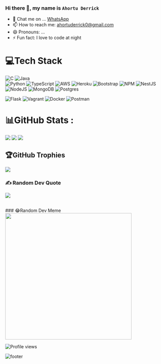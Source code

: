 ### Hi there 👋, my name is `Ahortu Derrick`

<!--
**Ahortu90/Ahortu90** is a ✨ _special_ ✨ repository because its `README.md` (this file) appears on your GitHub profile.

Here are some ideas to get you started:
-->

- 💬 Chat me on ... [WhatsApp]( https://wa.me/+233558039093)
- 📫 How to reach me: [ahortuderrick0@gmail.com](mailto:ahortuderrick0@gmail.com)
- 😄 Pronouns: ...
- ⚡ Fun fact: I love to code at night


# 💻Tech Stack

![C](https://img.shields.io/badge/c-%2300599C.svg?style=for-the-badge&logo=c&logoColor=white) 
![Java](https://img.shields.io/badge/java-%23ED8B00.svg?style=for-the-badge&logo=java&logoColor=white)  
![Python](https://img.shields.io/badge/python-3670A0?style=for-the-badge&logo=python&logoColor=ffdd54)
![TypeScript](https://img.shields.io/badge/typescript-%23007ACC.svg?style=for-the-badge&logo=typescript&logoColor=white)
![AWS](https://img.shields.io/badge/AWS-%23FF9900.svg?style=for-the-badge&logo=amazon-aws&logoColor=white) 
![Heroku](https://img.shields.io/badge/heroku-%23430098.svg?style=for-the-badge&logo=heroku&logoColor=white)
![Bootstrap](https://img.shields.io/badge/bootstrap-%23563D7C.svg?style=for-the-badge&logo=bootstrap&logoColor=white) 
![NPM](https://img.shields.io/badge/NPM-%23000000.svg?style=for-the-badge&logo=npm&logoColor=white) 
![NestJS](https://img.shields.io/badge/nestjs-%23E0234E.svg?style=for-the-badge&logo=nestjs&logoColor=white) 
![NodeJS](https://img.shields.io/badge/node.js-6DA55F?style=for-the-badge&logo=node.js&logoColor=white)
![MongoDB](https://img.shields.io/badge/MongoDB-%234ea94b.svg?style=for-the-badge&logo=mongodb&logoColor=white)
![Postgres](https://img.shields.io/badge/postgres-%23316192.svg?style=for-the-badge&logo=postgresql&logoColor=white)

![Flask](https://img.shields.io/badge/flask-%23000.svg?style=for-the-badge&logo=flask&logoColor=white)
![Vagrant](https://img.shields.io/badge/vagrant-%231563FF.svg?style=for-the-badge&logo=vagrant&logoColor=white) 
![Docker](https://img.shields.io/badge/docker-%230db7ed.svg?style=for-the-badge&logo=docker&logoColor=white)
![Postman](https://img.shields.io/badge/Postman-FF6C37?style=for-the-badge&logo=postman&logoColor=white)
# 📊GitHub Stats :

![](https://github-readme-stats.vercel.app/api?username=Ahortu90&theme=onedark&hide_border=true&include_all_commits=true&count_private=true)
![](https://github-readme-streak-stats.herokuapp.com/?user=Ahortu90&theme=onedark&hide_border=true)
![](https://github-readme-stats.vercel.app/api/top-langs/?username=Ahortu90&theme=onedark&hide_border=true&include_all_commits=true&count_private=true&layout=compact)

## 🏆GitHub Trophies
![](https://github-profile-trophy.vercel.app/?username=Ahortu90&theme=radical&no-frame=false&no-bg=false&margin-w=4)
### ✍️ Random Dev Quote
![](https://quotes-github-readme.vercel.app/api?type=horizontal&theme=radical)

<br/>
  ### 😂Random Dev Meme
  <img src="https://random-memer.herokuapp.com/" width="400px"/>
  
  <br/>

![Profile views](https://visitcount.itsvg.in/api?id=Ahortu90&label=Profile%20Views&pretty=false)

![footer](https://capsule-render.vercel.app/api?type=wave&color=gradient&height=300&section=footer&descAlignY=51&descAlign=62)
